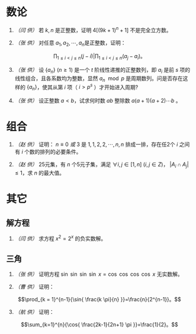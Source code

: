 # 数论
1. *（闫 供）* 若 $k,n$ 是正整数，证明 $4[(9k+1)^n+1]$ 不是完全立方数。

2. *（张 供）* 对任意 $a_1,a_2,\cdots,a_n$是正整数，证明：

$$\prod_{1 \leq i < j \leq n}{(j-i)} | \prod_{1 \leq i < j \leq n}{(a_j-a_i)}。$$

3. *（张 供）* 设 $\{a_n\}~(n\geq 1)$ 是一个 $t$ 阶线性递推的正整数列，即 $a_i$ 是前 $s$ 项的线性组合，且各系数均为整数，显然 $a_n\mod p$ 是周期数列。问是否存在这样的 $\{a_n\}$，使其从第 $i$ 项（ $i>p^s$ ）才开始进入周期?

4. *（张 供）* 设正整数 $a<b$，试求何时数 $ab$ 整除数 $a (a+1) (a+2) \cdots b$ 。

# 组合
1. *（赵 供）* 证明： $n\equiv 0\ 或\ 3$ 是 $1,1,2,2,\cdots,n,n$ 排成一排，存在任2个 $i$ 之间有 $i$ 个数的排列的必要条件。

2. *（赵 供）* 25元集，有 $n$ 个5元子集，满足 $\forall i,j\in [1,n]\ (i,j\in Z)$， $|A_i\cap A_j|\leq 1$，求  $n$ 的最大值。

# 其它
## 解方程
1. *（闫 供）* 求方程 $x^2=2^x$ 的负实数解。

## 三角
1. *（张 供）* 证明方程 $\sin\ \sin\ \sin\ \sin \ x = \cos\ \cos\ \cos\ \cos\ x$ 无实数解。

2. *（曹 供）* 证明： 

$$\prod_{k = 1}^{n-1}{\sin{ \frac{k \pi}{n} }}=\frac{n}{2^{n-1}}。$$

3. *（航 供）* 证明： 

$$\sum_{k=1}^{n}{\cos{ \frac{2k-1}{2n+1} \pi }}=\frac{1}{2}。$$

